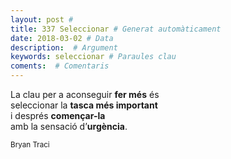 ```yaml
---
layout: post #
title: 337 Seleccionar # Generat automàticament
date: 2018-03-02 # Data
description:  # Argument
keywords: seleccionar # Paraules clau
coments:  # Comentaris
---
```


La clau per a aconseguir **fer més** és <br />
seleccionar la **tasca més important** <br />
i després **començar-la** <br />
amb la sensació d’**urgència**. <br />

<small>Bryan Traci</small>

